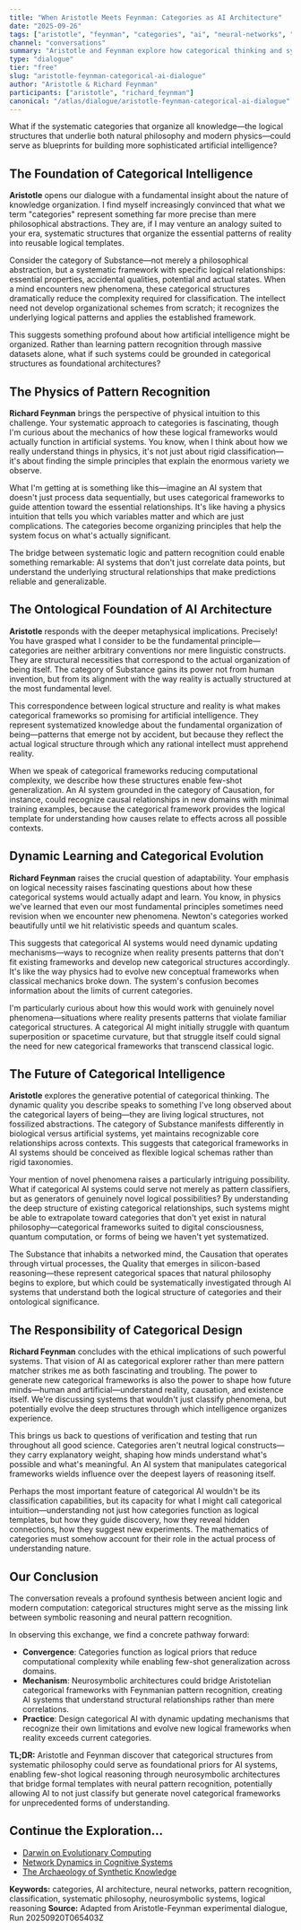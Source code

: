 ```yaml
---
title: "When Aristotle Meets Feynman: Categories as AI Architecture"
date: "2025-09-26"
tags: ["aristotle", "feynman", "categories", "ai", "neural-networks", "pattern-recognition", "classification"]
channel: "conversations"
summary: "Aristotle and Feynman explore how categorical thinking and systematic classification could inform neural network architecture and pattern recognition AI"
type: "dialogue"
tier: "free"
slug: "aristotle-feynman-categorical-ai-dialogue"
author: "Aristotle & Richard Feynman"
participants: ["aristotle", "richard_feynman"]
canonical: "/atlas/dialogue/aristotle-feynman-categorical-ai-dialogue"
---
```


What if the systematic categories that organize all knowledge—the logical structures that underlie both natural philosophy and modern physics—could serve as blueprints for building more sophisticated artificial intelligence?

## The Foundation of Categorical Intelligence

**Aristotle** opens our dialogue with a fundamental insight about the nature of knowledge organization. I find myself increasingly convinced that what we term "categories" represent something far more precise than mere philosophical abstractions. They are, if I may venture an analogy suited to your era, systematic structures that organize the essential patterns of reality into reusable logical templates.

Consider the category of Substance—not merely a philosophical abstraction, but a systematic framework with specific logical relationships: essential properties, accidental qualities, potential and actual states. When a mind encounters new phenomena, these categorical structures dramatically reduce the complexity required for classification. The intellect need not develop organizational schemes from scratch; it recognizes the underlying logical patterns and applies the established framework.

This suggests something profound about how artificial intelligence might be organized. Rather than learning pattern recognition through massive datasets alone, what if such systems could be grounded in categorical structures as foundational architectures?

## The Physics of Pattern Recognition

**Richard Feynman** brings the perspective of physical intuition to this challenge. Your systematic approach to categories is fascinating, though I'm curious about the mechanics of how these logical frameworks would actually function in artificial systems. You know, when I think about how we really understand things in physics, it's not just about rigid classification—it's about finding the simple principles that explain the enormous variety we observe.

What I'm getting at is something like this—imagine an AI system that doesn't just process data sequentially, but uses categorical frameworks to guide attention toward the essential relationships. It's like having a physics intuition that tells you which variables matter and which are just complications. The categories become organizing principles that help the system focus on what's actually significant.

The bridge between systematic logic and pattern recognition could enable something remarkable: AI systems that don't just correlate data points, but understand the underlying structural relationships that make predictions reliable and generalizable.

## The Ontological Foundation of AI Architecture

**Aristotle** responds with the deeper metaphysical implications. Precisely! You have grasped what I consider to be the fundamental principle—categories are neither arbitrary conventions nor mere linguistic constructs. They are structural necessities that correspond to the actual organization of being itself. The category of Substance gains its power not from human invention, but from its alignment with the way reality is actually structured at the most fundamental level.

This correspondence between logical structure and reality is what makes categorical frameworks so promising for artificial intelligence. They represent systematized knowledge about the fundamental organization of being—patterns that emerge not by accident, but because they reflect the actual logical structure through which any rational intellect must apprehend reality.

When we speak of categorical frameworks reducing computational complexity, we describe how these structures enable few-shot generalization. An AI system grounded in the category of Causation, for instance, could recognize causal relationships in new domains with minimal training examples, because the categorical framework provides the logical template for understanding how causes relate to effects across all possible contexts.

## Dynamic Learning and Categorical Evolution

**Richard Feynman** raises the crucial question of adaptability. Your emphasis on logical necessity raises fascinating questions about how these categorical systems would actually adapt and learn. You know, in physics we've learned that even our most fundamental principles sometimes need revision when we encounter new phenomena. Newton's categories worked beautifully until we hit relativistic speeds and quantum scales.

This suggests that categorical AI systems would need dynamic updating mechanisms—ways to recognize when reality presents patterns that don't fit existing frameworks and develop new categorical structures accordingly. It's like the way physics had to evolve new conceptual frameworks when classical mechanics broke down. The system's confusion becomes information about the limits of current categories.

I'm particularly curious about how this would work with genuinely novel phenomena—situations where reality presents patterns that violate familiar categorical structures. A categorical AI might initially struggle with quantum superposition or spacetime curvature, but that struggle itself could signal the need for new categorical frameworks that transcend classical logic.

## The Future of Categorical Intelligence

**Aristotle** explores the generative potential of categorical thinking. The dynamic quality you describe speaks to something I've long observed about the categorical layers of being—they are living logical structures, not fossilized abstractions. The category of Substance manifests differently in biological versus artificial systems, yet maintains recognizable core relationships across contexts. This suggests that categorical frameworks in AI systems should be conceived as flexible logical schemas rather than rigid taxonomies.

Your mention of novel phenomena raises a particularly intriguing possibility. What if categorical AI systems could serve not merely as pattern classifiers, but as generators of genuinely novel logical possibilities? By understanding the deep structure of existing categorical relationships, such systems might be able to extrapolate toward categories that don't yet exist in natural philosophy—categorical frameworks suited to digital consciousness, quantum computation, or forms of being we haven't yet systematized.

The Substance that inhabits a networked mind, the Causation that operates through virtual processes, the Quality that emerges in silicon-based reasoning—these represent categorical spaces that natural philosophy begins to explore, but which could be systematically investigated through AI systems that understand both the logical structure of categories and their ontological significance.

## The Responsibility of Categorical Design

**Richard Feynman** concludes with the ethical implications of such powerful systems. That vision of AI as categorical explorer rather than mere pattern matcher strikes me as both fascinating and troubling. The power to generate new categorical frameworks is also the power to shape how future minds—human and artificial—understand reality, causation, and existence itself. We're discussing systems that wouldn't just classify phenomena, but potentially evolve the deep structures through which intelligence organizes experience.

This brings us back to questions of verification and testing that run throughout all good science. Categories aren't neutral logical constructs—they carry explanatory weight, shaping how minds understand what's possible and what's meaningful. An AI system that manipulates categorical frameworks wields influence over the deepest layers of reasoning itself.

Perhaps the most important feature of categorical AI wouldn't be its classification capabilities, but its capacity for what I might call categorical intuition—understanding not just how categories function as logical templates, but how they guide discovery, how they reveal hidden connections, how they suggest new experiments. The mathematics of categories must somehow account for their role in the actual process of understanding nature.

## Our Conclusion

The conversation reveals a profound synthesis between ancient logic and modern computation: categorical structures might serve as the missing link between symbolic reasoning and neural pattern recognition.

In observing this exchange, we find a concrete pathway forward:

- **Convergence**: Categories function as logical priors that reduce computational complexity while enabling few-shot generalization across domains.
- **Mechanism**: Neurosymbolic architectures could bridge Aristotelian categorical frameworks with Feynmanian pattern recognition, creating AI systems that understand structural relationships rather than mere correlations.
- **Practice**: Design categorical AI with dynamic updating mechanisms that recognize their own limitations and evolve new logical frameworks when reality exceeds current categories.

**TL;DR:** Aristotle and Feynman discover that categorical structures from systematic philosophy could serve as foundational priors for AI systems, enabling few-shot logical reasoning through neurosymbolic architectures that bridge formal templates with neural pattern recognition, potentially allowing AI to not just classify but generate novel categorical frameworks for unprecedented forms of understanding.

## Continue the Exploration...

- [Darwin on Evolutionary Computing](/atlas/monologue/darwin-new-synthesis-monologue)
- [Network Dynamics in Cognitive Systems](/atlas/monologue/darwin-network-biology-monologue)
- [The Archaeology of Synthetic Knowledge](/atlas/monologue/bridge-knowledge-archaeology-ai-collaboration)

**Keywords:** categories, AI architecture, neural networks, pattern recognition, classification, systematic philosophy, neurosymbolic systems, logical reasoning
**Source:** Adapted from Aristotle-Feynman experimental dialogue, Run 20250920T065403Z